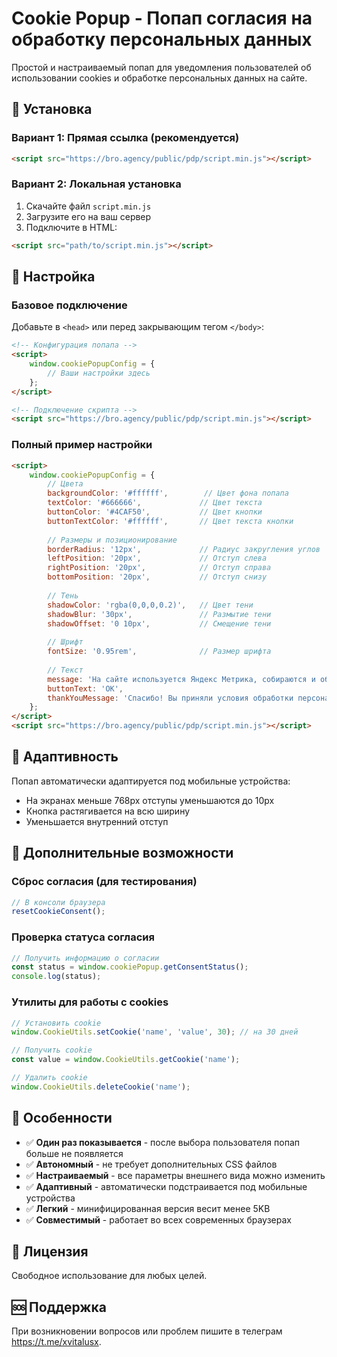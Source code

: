 # Cookie Popup - Попап согласия на обработку персональных данных

Простой и настраиваемый попап для уведомления пользователей об использовании cookies и обработке персональных данных на сайте.

## 🚀 Установка

### Вариант 1: Прямая ссылка (рекомендуется)
```html
<script src="https://bro.agency/public/pdp/script.min.js"></script>
```

### Вариант 2: Локальная установка
1. Скачайте файл `script.min.js`
2. Загрузите его на ваш сервер
3. Подключите в HTML:
```html
<script src="path/to/script.min.js"></script>
```

## 📝 Настройка

### Базовое подключение
Добавьте в `<head>` или перед закрывающим тегом `</body>`:

```html
<!-- Конфигурация попапа -->
<script>
    window.cookiePopupConfig = {
        // Ваши настройки здесь
    };
</script>

<!-- Подключение скрипта -->
<script src="https://bro.agency/public/pdp/script.min.js"></script>
```

### Полный пример настройки
```html
<script>
    window.cookiePopupConfig = {
        // Цвета
        backgroundColor: '#ffffff',        // Цвет фона попапа
        textColor: '#666666',             // Цвет текста
        buttonColor: '#4CAF50',           // Цвет кнопки
        buttonTextColor: '#ffffff',       // Цвет текста кнопки
        
        // Размеры и позиционирование
        borderRadius: '12px',             // Радиус закругления углов
        leftPosition: '20px',             // Отступ слева
        rightPosition: '20px',            // Отступ справа
        bottomPosition: '20px',           // Отступ снизу
        
        // Тень
        shadowColor: 'rgba(0,0,0,0.2)',   // Цвет тени
        shadowBlur: '30px',               // Размытие тени
        shadowOffset: '0 10px',           // Смещение тени
        
        // Шрифт
        fontSize: '0.95rem',              // Размер шрифта
        
        // Текст
        message: 'На сайте используется Яндекс Метрика, собираются и обрабатываются cookies и персональные данные пользователей. Продолжая использовать сайт, вы соглашаетесь с <a href="https://yoursite.com/privacy" class="policy-link" target="_blank">политикой обработки персональных данных</a>.',
        buttonText: 'ОК',
        thankYouMessage: 'Спасибо! Вы приняли условия обработки персональных данных.'
    };
</script>
<script src="https://bro.agency/public/pdp/script.min.js"></script>
```

## 📱 Адаптивность

Попап автоматически адаптируется под мобильные устройства:
- На экранах меньше 768px отступы уменьшаются до 10px
- Кнопка растягивается на всю ширину
- Уменьшается внутренний отступ

## 🔧 Дополнительные возможности

### Сброс согласия (для тестирования)
```javascript
// В консоли браузера
resetCookieConsent();
```

### Проверка статуса согласия
```javascript
// Получить информацию о согласии
const status = window.cookiePopup.getConsentStatus();
console.log(status);
```

### Утилиты для работы с cookies
```javascript
// Установить cookie
window.CookieUtils.setCookie('name', 'value', 30); // на 30 дней

// Получить cookie
const value = window.CookieUtils.getCookie('name');

// Удалить cookie
window.CookieUtils.deleteCookie('name');
```

## 🎯 Особенности

- ✅ **Один раз показывается** - после выбора пользователя попап больше не появляется
- ✅ **Автономный** - не требует дополнительных CSS файлов
- ✅ **Настраиваемый** - все параметры внешнего вида можно изменить
- ✅ **Адаптивный** - автоматически подстраивается под мобильные устройства
- ✅ **Легкий** - минифицированная версия весит менее 5KB
- ✅ **Совместимый** - работает во всех современных браузерах

## 📄 Лицензия

Свободное использование для любых целей.

## 🆘 Поддержка

При возникновении вопросов или проблем пишите в телеграм https://t.me/xvitalusx.
